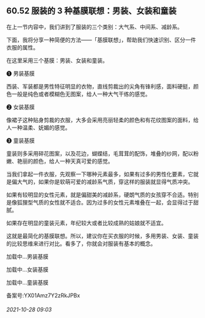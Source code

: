 ## 60.52 服装的 3 种基膜联想：男装、女装和童装
在上一节内容中，我们讲到了服装的三个类别：大气系、中间系、减龄系。



下面，我将分享一种简便的方法——「基膜联想」，帮助我们快速识别、区分一件衣服的属性。



在这里采用三个基膜：男装、女装和童装。



❶
 男装基膜
 



西装、军装都是男性特征明显的衣物，直线剪裁出的尖角有锋利感，面料硬挺，颜色一般是纯色或者模糊色无图案，给人一种大气干练的感觉。



❷
 女装基膜
 



像裙子这种贴身剪裁的衣服，大多会采用亮丽轻柔的颜色和有花纹图案的面料，给人一种温柔、妩媚的感觉。



❸
 童装基膜
 



童装则多采用碎花图案，以及花边，蝴蝶结，毛茸茸的配饰，堆叠的纱网，配以粉嫩、艳丽的颜色，给人一种天真可爱的感觉。



当我们拿起一件衣服，先观察一下哪种元素最多，如果有过多的男性化要素，它就是偏大气的，如果你是软萌可爱的减龄系气质，穿这样的服装就显得气质冲突。



如果有较明显的女性元素，就是偏甜美的减龄系，硬朗气质的女孩穿不合适。特别是像狐狸型气质的女性就不适合。因为过多的女性元素堆叠在一起，会显得过于甜腻。



如果存在明显的童装元素，年纪较大或者比较成熟的姑娘就不适宜。



这就是最简化的基膜联想。所以，建议你在买衣服的时候，多用男装、女装、童装的比较思维来进行对比。看多了，你就会对服装有基本的概念。



![]()加载中...男装基膜
 



![]()加载中...女装基膜
 



![]()加载中...童装基膜
 



备案号:YX01Amz7Y2zRkJPBx


###### 2021-10-28 09:03
